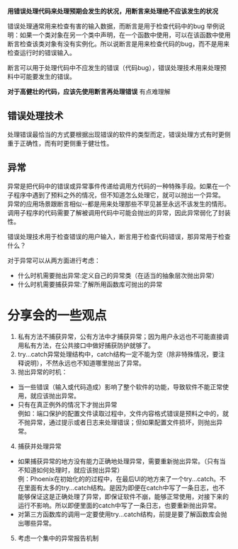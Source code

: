 **用错误处理代码来处理预期会发生的状况，用断言来处理绝不应该发生的状况**

错误处理通常用来检查有害的输入数据，而断言是用于检查代码中的bug
举例说明：如果一个类对象在另一个类中声明，在一个函数中使用，可以在该函数中使用断言检查该类对象有没有实例化。所以说断言是用来检查代码的bug，而不是用来检查运行时的错误输入。

断言可以用于处理代码中不应发生的错误（代码bug），错误处理技术用来处理预料中可能要发生的错误。

**对于高健壮的代码，应该先使用断言再处理错误**
有点难理解

## 错误处理技术
处理错误最恰当的方式要根据出现错误的软件的类型而定，错误处理方式有时更侧重于正确性，而有时更侧重于健壮性。

## 异常
异常是把代码中的错误或异常事件传递给调用方代码的一种特殊手段。如果在一个子程序中遇到了预料之外的情况，但不知道怎么处理它，就可以抛出一个异常。    
异常的应用场景跟断言相似--都是用来处理那些不罕见甚至永远不该发生的情形。    
调用子程序的代码需要了解被调用代码中可能会抛出的异常，因此异常弱化了封装性。    

错误处理技术用于检查错误的用户输入，断言用于检查代码错误，那异常用于检查什么？

对于异常可以从两方面进行考虑：
* 什么时机需要抛出异常:定义自己的异常类（在适当的抽象层次抛出异常）
* 什么时机需要捕获异常:了解所用函数库可抛出的异常

# 分享会的一些观点
1. 私有方法不捕获异常，公有方法中才捕获异常；因为用户永远也不可能直接调用私有方法，在公共接口中做好捕获防护就够了。
2. try...catch异常处理结构中，catch结构一定不能为空（除非特殊情况，要注释说明），不然永远也不知道哪里抛出了异常。
3. 抛出异常的时机：    

* 当一些错误（输入或代码造成）影响了整个软件的功能，导致软件不能正常使用，就应该抛出异常。
* 只有在真正例外的情况下才抛出异常    
例如：端口保护的配置文件读取过程中，文件内容格式错误是预料之中的，就不抛异常，通过提示或者日志来处理错误；但如果配置文件损坏，则抛出异常。

4. 捕获并处理异常    
* 如果捕获异常的地方没有能力正确地处理异常，需要重新抛出异常。（只有当不知道如何处理时，就应该抛出异常）     
例：Phoenix在初始化的的过程中，在最后UI的地方来了一个try...catch。不在里面有太多的try...catch结构。是因为即便在catch中写了一条日志，也不能够保证这是正确处理了异常，即保证软件不崩，能够正常使用，对接下来的运行不影响。所以即便里面的catch中写了一条日志，也要重新抛出异常。
* 对第三方函数库的调用一定要使用try...catch结构，前提是要了解函数库会抛出哪些异常。

5. 考虑一个集中的异常报告机制
